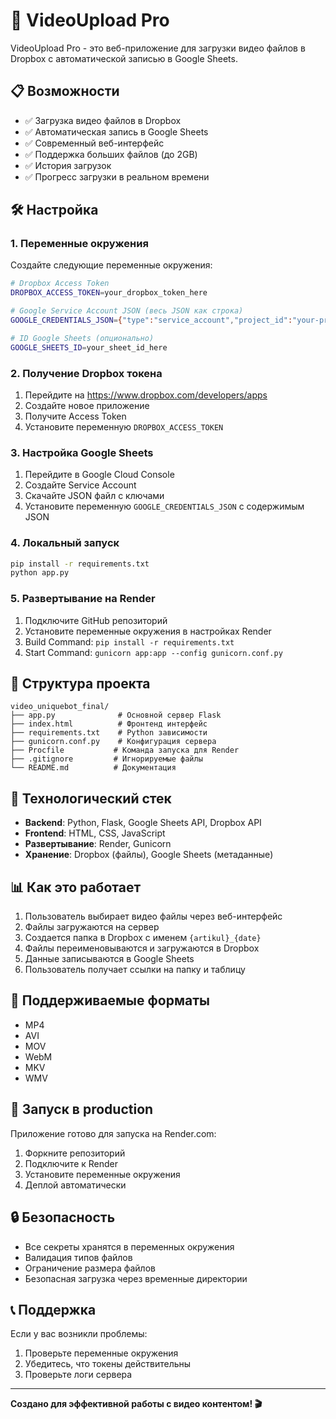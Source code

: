 # 🚀 VideoUpload Pro

VideoUpload Pro - это веб-приложение для загрузки видео файлов в Dropbox с автоматической записью в Google Sheets.

## 📋 Возможности

- ✅ Загрузка видео файлов в Dropbox
- ✅ Автоматическая запись в Google Sheets
- ✅ Современный веб-интерфейс
- ✅ Поддержка больших файлов (до 2GB)
- ✅ История загрузок
- ✅ Прогресс загрузки в реальном времени

## 🛠️ Настройка

### 1. Переменные окружения

Создайте следующие переменные окружения:

```bash
# Dropbox Access Token
DROPBOX_ACCESS_TOKEN=your_dropbox_token_here

# Google Service Account JSON (весь JSON как строка)
GOOGLE_CREDENTIALS_JSON={"type":"service_account","project_id":"your-project",...}

# ID Google Sheets (опционально)
GOOGLE_SHEETS_ID=your_sheet_id_here
```

### 2. Получение Dropbox токена

1. Перейдите на https://www.dropbox.com/developers/apps
2. Создайте новое приложение
3. Получите Access Token
4. Установите переменную `DROPBOX_ACCESS_TOKEN`

### 3. Настройка Google Sheets

1. Перейдите в Google Cloud Console
2. Создайте Service Account
3. Скачайте JSON файл с ключами
4. Установите переменную `GOOGLE_CREDENTIALS_JSON` с содержимым JSON

### 4. Локальный запуск

```bash
pip install -r requirements.txt
python app.py
```

### 5. Развертывание на Render

1. Подключите GitHub репозиторий
2. Установите переменные окружения в настройках Render
3. Build Command: `pip install -r requirements.txt`
4. Start Command: `gunicorn app:app --config gunicorn.conf.py`

## 📁 Структура проекта

```
video_uniquebot_final/
├── app.py              # Основной сервер Flask
├── index.html          # Фронтенд интерфейс
├── requirements.txt    # Python зависимости
├── gunicorn.conf.py    # Конфигурация сервера
├── Procfile           # Команда запуска для Render
├── .gitignore         # Игнорируемые файлы
└── README.md          # Документация
```

## 🔧 Технологический стек

- **Backend**: Python, Flask, Google Sheets API, Dropbox API
- **Frontend**: HTML, CSS, JavaScript
- **Развертывание**: Render, Gunicorn
- **Хранение**: Dropbox (файлы), Google Sheets (метаданные)

## 📊 Как это работает

1. Пользователь выбирает видео файлы через веб-интерфейс
2. Файлы загружаются на сервер
3. Создается папка в Dropbox с именем `{artikul}_{date}`
4. Файлы переименовываются и загружаются в Dropbox
5. Данные записываются в Google Sheets
6. Пользователь получает ссылки на папку и таблицу

## 🎯 Поддерживаемые форматы

- MP4
- AVI
- MOV
- WebM
- MKV
- WMV

## 🚀 Запуск в production

Приложение готово для запуска на Render.com:

1. Форкните репозиторий
2. Подключите к Render
3. Установите переменные окружения
4. Деплой автоматически

## 🔒 Безопасность

- Все секреты хранятся в переменных окружения
- Валидация типов файлов
- Ограничение размера файлов
- Безопасная загрузка через временные директории

## 📞 Поддержка

Если у вас возникли проблемы:
1. Проверьте переменные окружения
2. Убедитесь, что токены действительны
3. Проверьте логи сервера

---

**Создано для эффективной работы с видео контентом! 🎬** 
